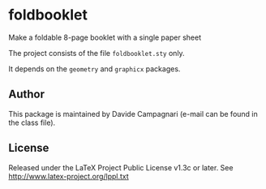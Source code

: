 # foldbooklet
Make a foldable 8-page booklet with a single paper sheet

The project consists of the file `foldbooklet.sty` only.

It depends on the `geometry` and `graphicx` packages.

## Author
This package is maintained by Davide Campagnari (e-mail can be found in the class file).

## License
Released under the LaTeX Project Public License v1.3c or later. See http://www.latex-project.org/lppl.txt
